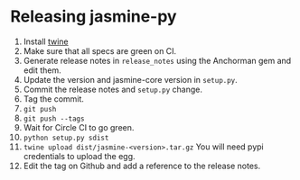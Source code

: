 # Releasing jasmine-py

1.  Install [twine](https://github.com/pypa/twine)
2. Make sure that all specs are green on CI.
3. Generate release notes in `release_notes` using the Anchorman gem and edit
them.
4. Update the version and jasmine-core version in `setup.py`.
5. Commit the release notes and `setup.py` change.
6. Tag the commit.
7. `git push`
8. `git push --tags`
9. Wait for Circle CI to go green.
10. `python setup.py sdist`
11. `twine upload dist/jasmine-<version>.tar.gz` You will need pypi credentials to upload the egg.
12. Edit the tag on Github and add a reference to the release notes.
